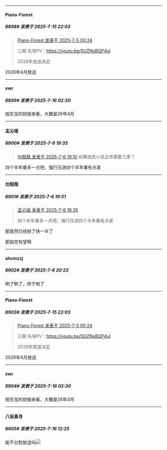 ﻿
*****

####  Piano-Forest  
##### 8898#       发表于 2025-7-15 22:03

<blockquote><a href="httphttps://stage1st.com/2b/forum.php?mod=redirect&amp;goto=findpost&amp;pid=68047561&amp;ptid=1860168" target="_blank">Piano-Forest 发表于 2025-7-5 00:24</a>

三期 先导PV：https://youtu.be/SUZNsBQP4uI

2026年放送決定</blockquote>
2026年4月放送


*****

####  xwr  
##### 8899#       发表于 2025-7-16 02:30

按东宝的财报来看，大概是26年4月


*****

####  孟沁瑶  
##### 8900#       发表于 2025-7-6 19:35

<blockquote><a href="httphttps://stage1st.com/2b/forum.php?mod=redirect&amp;goto=findpost&amp;pid=68054668&amp;ptid=1860168" target="_blank">勿徊哉 发表于 2025-7-6 19:10</a>
如果拍完小说正传需要几季？</blockquote>
四个半年番多一点吧，强行压进四个半年番有点紧

*****

####  勿徊哉  
##### 8901#       发表于 2025-7-6 19:51

<blockquote><a href="httphttps://stage1st.com/2b/forum.php?mod=redirect&amp;goto=findpost&amp;pid=68054776&amp;ptid=1860168" target="_blank">孟沁瑶 发表于 2025-7-6 19:35</a>

四个半年番多一点吧，强行压进四个半年番有点紧</blockquote>
那竟然已经拍了快一半了

那拍完有望啊

*****

####  shcmzzj  
##### 8902#       发表于 2025-7-6 20:22

咧了咧了，终于咧了

*****

####  Piano-Forest  
##### 8903#       发表于 2025-7-15 22:03

<blockquote><a href="httphttps://stage1st.com/2b/forum.php?mod=redirect&amp;goto=findpost&amp;pid=68047561&amp;ptid=1860168" target="_blank">Piano-Forest 发表于 2025-7-5 00:24</a>

三期 先导PV：https://youtu.be/SUZNsBQP4uI

2026年放送決定</blockquote>
2026年4月放送

*****

####  xwr  
##### 8904#       发表于 2025-7-16 02:30

按东宝的财报来看，大概是26年4月

*****

####  八坂真寻  
##### 8905#       发表于 2025-7-16 12:25

能不分割放送吗<img src="https://static.stage1st.com/image/smiley/face2017/067.png" referrerpolicy="no-referrer">

